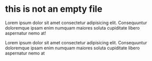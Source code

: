 # this is not an empty file

Lorem ipsum dolor sit amet consectetur adipisicing elit. Consequuntur doloremque ipsam enim numquam maiores soluta cupiditate libero aspernatur nemo at!

Lorem ipsum dolor sit amet consectetur adipisicing elit. Consequuntur doloremque ipsam enim numquam maiores soluta cupiditate libero aspernatur nemo at
